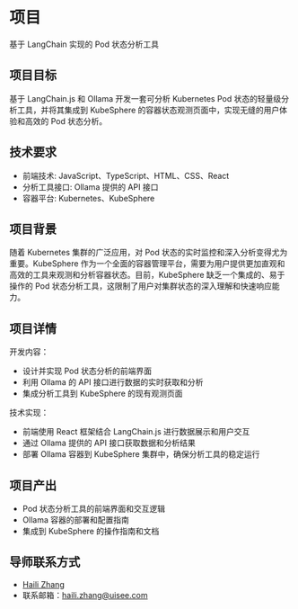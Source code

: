 
# 项目

基于 LangChain 实现的 Pod 状态分析工具

## 项目目标

基于 LangChain.js 和 Ollama 开发一套可分析 Kubernetes Pod 状态的轻量级分析工具，并将其集成到 KubeSphere 的容器状态观测页面中，实现无缝的用户体验和高效的 Pod 状态分析。

## 技术要求

- 前端技术: JavaScript、TypeScript、HTML、CSS、React
- 分析工具接口: Ollama 提供的 API 接口
- 容器平台: Kubernetes、KubeSphere

## 项目背景

随着 Kubernetes 集群的广泛应用，对 Pod 状态的实时监控和深入分析变得尤为重要。KubeSphere 作为一个全面的容器管理平台，需要为用户提供更加直观和高效的工具来观测和分析容器状态。目前，KubeSphere 缺乏一个集成的、易于操作的 Pod 状态分析工具，这限制了用户对集群状态的深入理解和快速响应能力。

## 项目详情

开发内容：
- 设计并实现 Pod 状态分析的前端界面
- 利用 Ollama 的 API 接口进行数据的实时获取和分析
- 集成分析工具到 KubeSphere 的现有观测页面

技术实现：
- 前端使用 React 框架结合 LangChain.js 进行数据展示和用户交互
- 通过 Ollama 提供的 API 接口获取数据和分析结果
- 部署 Ollama 容器到 KubeSphere 集群中，确保分析工具的稳定运行

## 项目产出

- Pod 状态分析工具的前端界面和交互逻辑
- Ollama 容器的部署和配置指南
- 集成到 KubeSphere 的操作指南和文档

## 导师联系方式

- [Haili Zhang](https://github.com/webup)
- 联系邮箱：haili.zhang@uisee.com
